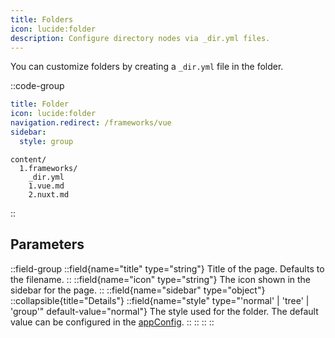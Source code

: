 ```yaml
---
title: Folders
icon: lucide:folder
description: Configure directory nodes via _dir.yml files.
---
```


You can customize folders by creating a `_dir.yml` file in the folder.

::code-group
```yml [_dir.yml]
title: Folder
icon: lucide:folder
navigation.redirect: /frameworks/vue
sidebar:
  style: group
```
```[Directory structure]
content/
  1.frameworks/
    _dir.yml
    1.vue.md
    2.nuxt.md
```
::

## Parameters

::field-group
  ::field{name="title" type="string"}
  Title of the page. Defaults to the filename.
  ::
  ::field{name="icon" type="string"}
  The icon shown in the sidebar for the page.
  ::
  ::field{name="sidebar" type="object"}
    ::collapsible{title="Details"}
      ::field{name="style" type="'normal' | 'tree' | 'group'" default-value="normal"}
      The style used for the folder. The default value can be configured in the [appConfig](/api/configuration/shadcn-docs#aside).
      ::
    ::
  ::
::
